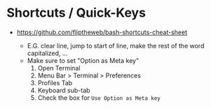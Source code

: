# Shortcuts / Quick-Keys

 * https://github.com/fliptheweb/bash-shortcuts-cheat-sheet
   
   * E.G. clear line, jump to start of line, make the rest of the word capitalized, ...
   * Make sure to set "Option as Meta key"
      1. Open Terminal
      2. Menu Bar > Terminal > Preferences
      3. Profiles Tab
      4. Keyboard sub-tab
      5. Check the box for `Use Option as Meta key`
